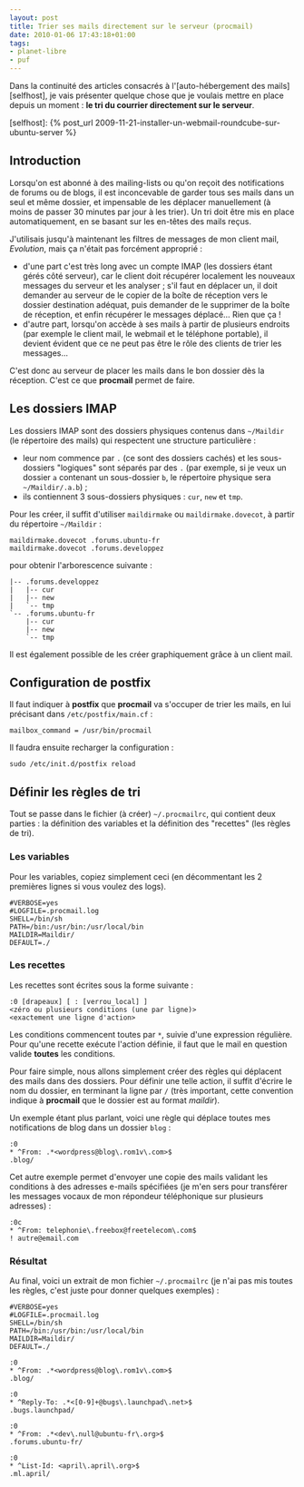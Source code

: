 ```yaml
---
layout: post
title: Trier ses mails directement sur le serveur (procmail)
date: 2010-01-06 17:43:18+01:00
tags:
- planet-libre
- puf
---
```



Dans la continuité des articles consacrés à l'[auto-hébergement des
mails][selfhost], je vais présenter quelque chose que je voulais mettre en place
depuis un moment : **le tri du courrier directement sur le serveur**.

[selfhost]: {% post_url 2009-11-21-installer-un-webmail-roundcube-sur-ubuntu-server %}


## Introduction

Lorsqu'on est abonné à des mailing-lists ou qu'on reçoit des notifications de
forums ou de blogs, il est inconcevable de garder tous ses mails dans un seul et
même dossier, et impensable de les déplacer manuellement (à moins de passer 30
minutes par jour à les trier). Un tri doit être mis en place automatiquement, en
se basant sur les en-têtes des mails reçus.

J'utilisais jusqu'à maintenant les filtres de messages de mon client mail,
_Evolution_, mais ça n'était pas forcément approprié :

  * d'une part c'est très long avec un compte IMAP (les dossiers étant gérés
    côté serveur), car le client doit récupérer localement les nouveaux
    messages du serveur et les analyser ; s'il faut en déplacer un, il doit
    demander au serveur de le copier de la boîte de réception vers le dossier
    destination adéquat, puis demander de le supprimer de la boîte de réception,
    et enfin récupérer le messages déplacé… Rien que ça !
  * d'autre part, lorsqu'on accède à ses mails à partir de plusieurs endroits
    (par exemple le client mail, le webmail et le téléphone portable), il
    devient évident que ce ne peut pas être le rôle des clients de trier les
    messages…

C'est donc au serveur de placer les mails dans le bon dossier dès la réception.
C'est ce que **procmail** permet de faire.


## Les dossiers IMAP

Les dossiers IMAP sont des dossiers physiques contenus dans `~/Maildir` (le
répertoire des mails) qui respectent une structure particulière :

  * leur nom commence par `.` (ce sont des dossiers cachés) et les sous-dossiers
    "logiques" sont séparés par des `.` (par exemple, si je veux un dossier `a`
    contenant un sous-dossier `b`, le répertoire physique sera
    `~/Maildir/.a.b`) ;
  * ils contiennent 3 sous-dossiers physiques : `cur`, `new` et `tmp`.

Pour les créer, il suffit d'utiliser `maildirmake` ou `maildirmake.dovecot`, à
partir du répertoire `~/Maildir` :

    maildirmake.dovecot .forums.ubuntu-fr
    maildirmake.dovecot .forums.developpez

pour obtenir l'arborescence suivante :

    |-- .forums.developpez
    |   |-- cur
    |   |-- new
    |   `-- tmp
    `-- .forums.ubuntu-fr
        |-- cur
        |-- new
        `-- tmp

Il est également possible de les créer graphiquement grâce à un client mail.


## Configuration de postfix

Il faut indiquer à **postfix** que **procmail** va s'occuper de trier les mails,
en lui précisant dans `/etc/postfix/main.cf` :

    mailbox_command = /usr/bin/procmail

Il faudra ensuite recharger la configuration :

    sudo /etc/init.d/postfix reload


## Définir les règles de tri

Tout se passe dans le fichier (à créer) `~/.procmailrc`, qui contient deux
parties : la définition des variables et la définition des "recettes" (les
règles de tri).


### Les variables

Pour les variables, copiez simplement ceci (en décommentant les 2 premières
lignes si vous voulez des logs).

    #VERBOSE=yes
    #LOGFILE=.procmail.log
    SHELL=/bin/sh
    PATH=/bin:/usr/bin:/usr/local/bin
    MAILDIR=Maildir/
    DEFAULT=./


### Les recettes

Les recettes sont écrites sous la forme suivante :

    :0 [drapeaux] [ : [verrou_local] ]
    <zéro ou plusieurs conditions (une par ligne)>
    <exactement une ligne d'action>

Les conditions commencent toutes par `*`, suivie d'une expression régulière.
Pour qu'une recette exécute l'action définie, il faut que le mail en question
valide **toutes** les conditions.

Pour faire simple, nous allons simplement créer des règles qui déplacent des
mails dans des dossiers. Pour définir une telle action, il suffit d'écrire le
nom du dossier, en terminant la ligne par `/` (très important, cette convention
indique à **procmail** que le dossier est au format _maildir_).

Un exemple étant plus parlant, voici une règle qui déplace toutes mes
notifications de blog dans un dossier `blog` :

    :0
    * ^From: .*<wordpress@blog\.rom1v\.com>$
    .blog/

Cet autre exemple permet d'envoyer une copie des mails validant les conditions à
des adresses e-mails spécifiées (je m'en sers pour transférer les messages
vocaux de mon répondeur téléphonique sur plusieurs adresses) :

    :0c
    * ^From: telephonie\.freebox@freetelecom\.com$
    ! autre@email.com


### Résultat

Au final, voici un extrait de mon fichier `~/.procmailrc` (je n'ai pas mis
toutes les règles, c'est juste pour donner quelques exemples) :

    #VERBOSE=yes
    #LOGFILE=.procmail.log
    SHELL=/bin/sh
    PATH=/bin:/usr/bin:/usr/local/bin
    MAILDIR=Maildir/
    DEFAULT=./

    :0
    * ^From: .*<wordpress@blog\.rom1v\.com>$
    .blog/

    :0
    * ^Reply-To: .*<[0-9]+@bugs\.launchpad\.net>$
    .bugs.launchpad/

    :0
    * ^From: .*<dev\.null@ubuntu-fr\.org>$
    .forums.ubuntu-fr/

    :0
    * ^List-Id: <april\.april\.org>$
    .ml.april/
